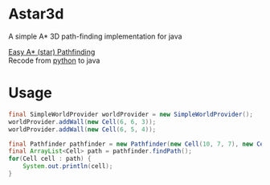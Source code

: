 # Astar3d
A simple A* 3D path-finding implementation for java

[Easy A* (star) Pathfinding](https://medium.com/@nicholas.w.swift/easy-a-star-pathfinding-7e6689c7f7b2)  
Recode from [python](https://gist.github.com/Nicholas-Swift/003e1932ef2804bebef2710527008f44#file-astar-py) to java

# Usage

```java
final SimpleWorldProvider worldProvider = new SimpleWorldProvider();
worldProvider.addWall(new Cell(6, 6, 3));
worldProvider.addWall(new Cell(6, 5, 4));

final Pathfinder pathfinder = new Pathfinder(new Cell(10, 7, 7), new Cell(1, 1, -1), Pathfinder.COMMON_NEIGHBORS, worldProvider);
final ArrayList<Cell> path = pathfinder.findPath();
for(Cell cell : path) {
    System.out.println(cell);
}
```